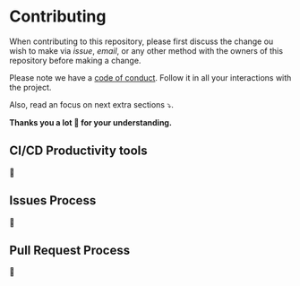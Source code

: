 # Contributing

When contributing to this repository, please first discuss the change ou wish to make via _issue_, _email_, or any other method with the owners of this repository before making a change.

Please note we have a [code of conduct](CODE_OF_CONDUCT.md). Follow it in all your interactions with the project.

Also, read an focus on next extra sections ⤵️.

**Thanks you a lot 🙏 for your understanding.**


## CI/CD Productivity tools

🚧

## Issues Process

🚧

## Pull Request Process

🚧
